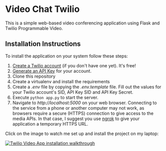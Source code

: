 # Video Chat Twilio

This is a simple web-based video conferencing application using Flask and Twilio Programmable Video.


## Installation Instructions

To install the application on your system follow these steps:

1. [Create a Twilio account](https://www.twilio.com/referral/7fB3Je) (if you don't have one yet). It's free!
2. [Generate an API Key](https://www.twilio.com/console/project/api-keys) for your account.
3. Clone this repository
4. Create a virtualenv and install the requirements
5. Create a *.env* file by copying the *.env.template* file. Fill out the values for your Twilio account's SID, API Key SID and API Key Secret.
6. Execute `python app.py` to start the server.
7. Navigate to *http://localhost:5000* on your web browser. Connecting to the service from a phone or another computer may not work, as browsers require a secure (HTTPS) connection to give access to the media APIs. In that case, I suggest you use [ngrok](https://ngrok.com/) to give your application a temporary HTTPS URL.

Click on the image to watch me set up and install the project on my laptop:

[![Twilio Video App installation walkthrough](https://img.youtube.com/vi/5hdrW6yEwro/hqdefault.jpg)](https://www.youtube.com/watch?v=5hdrW6yEwro)
